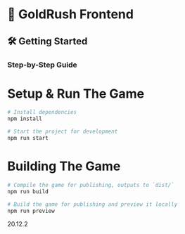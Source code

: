 # 🚀 GoldRush Frontend

## 🛠️ Getting Started

### Step-by-Step Guide

# Setup & Run The Game

```sh
# Install dependencies
npm install

# Start the project for development
npm run start
```

# Building The Game

```sh
# Compile the game for publishing, outputs to `dist/`
npm run build

# Build the game for publishing and preview it locally
npm run preview
```

20.12.2